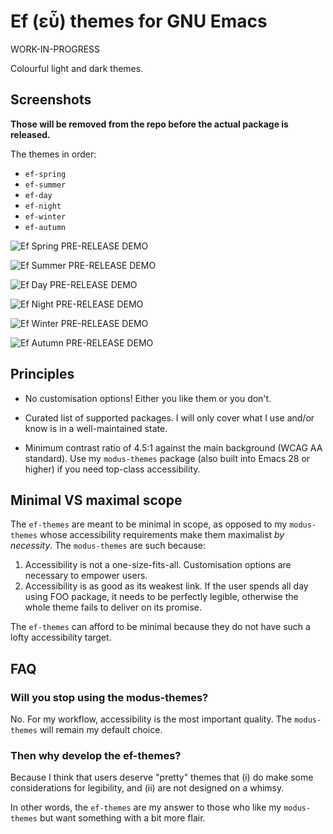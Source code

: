 # Ef (εὖ) themes for GNU Emacs

WORK-IN-PROGRESS

Colourful light and dark themes.

## Screenshots

**Those will be removed from the repo before the actual package is
released.**

The themes in order:

- `ef-spring`
- `ef-summer`
- `ef-day`
- `ef-night`
- `ef-winter`
- `ef-autumn`

![Ef Spring PRE-RELEASE DEMO](./screnshots/pre-release-ef-themes-demo-spring.png)

![Ef Summer PRE-RELEASE DEMO](./screnshots/pre-release-ef-themes-demo-summer.png)

![Ef Day PRE-RELEASE DEMO](./screnshots/pre-release-ef-themes-demo-day.png)

![Ef Night PRE-RELEASE DEMO](./screnshots/pre-release-ef-themes-demo-night.png)

![Ef Winter PRE-RELEASE DEMO](./screnshots/pre-release-ef-themes-demo-winter.png)

![Ef Autumn PRE-RELEASE DEMO](./screnshots/pre-release-ef-themes-demo-autumn.png)

## Principles

* No customisation options!  Either you like them or you don't.

* Curated list of supported packages.  I will only cover what I use
  and/or know is in a well-maintained state.

* Minimum contrast ratio of 4.5:1 against the main background (WCAG AA
  standard).  Use my `modus-themes` package (also built into Emacs 28 or
  higher) if you need top-class accessibility.

## Minimal VS maximal scope

The `ef-themes` are meant to be minimal in scope, as opposed to my
`modus-themes` whose accessibility requirements make them maximalist _by
necessity_.  The `modus-themes` are such because:

1. Accessibility is not a one-size-fits-all.  Customisation options are
   necessary to empower users.
2. Accessibility is as good as its weakest link.  If the user spends all
   day using FOO package, it needs to be perfectly legible, otherwise
   the whole theme fails to deliver on its promise.

The `ef-themes` can afford to be minimal because they do not have such a
lofty accessibility target.

## FAQ

### Will you stop using the modus-themes?

No.  For my workflow, accessibility is the most important quality.  The
`modus-themes` will remain my default choice.

### Then why develop the ef-themes?

Because I think that users deserve "pretty" themes that (i) do make some
considerations for legibility, and (ii) are not designed on a whimsy.

In other words, the `ef-themes` are my answer to those who like my
`modus-themes` but want something with a bit more flair.
